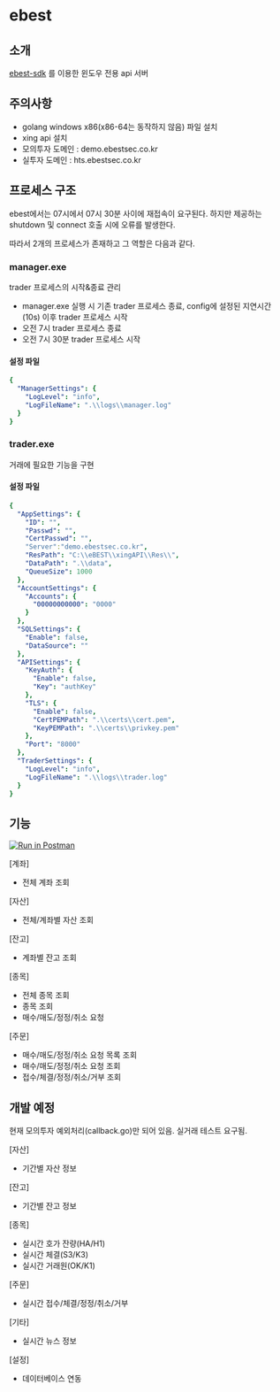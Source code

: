 # ebest

## 소개
[ebest-sdk](https://github.com/sangx2/ebest-sdk) 를 이용한 윈도우 전용 api 서버

## 주의사항
- golang windows x86(x86-64는 동작하지 않음) 파일 설치
- xing api 설치
- 모의투자 도메인 : demo.ebestsec.co.kr
- 실투자 도메인 : hts.ebestsec.co.kr

## 프로세스 구조
ebest에서는 07시에서 07시 30분 사이에 재접속이 요구된다. 하지만 제공하는 shutdown 및 connect 호출 시에 오류를 발생한다.

따라서 2개의 프로세스가 존재하고 그 역할은 다음과 같다.

### manager.exe
trader 프로세스의 시작&종료 관리
- manager.exe 실행 시 기존 trader 프로세스 종료, config에 설정된 지연시간(10s) 이후 trader 프로세스 시작
- 오전 7시 trader 프로세스 종료
- 오전 7시 30분 trader 프로세스 시작

#### 설정 파일
```yaml
{
  "ManagerSettings": {
    "LogLevel": "info",
    "LogFileName": ".\\logs\\manager.log"
  }
}
```

### trader.exe
거래에 필요한 기능을 구현

#### 설정 파일
```yaml
{
  "AppSettings": {
    "ID": "",
    "Passwd": "",
    "CertPasswd": "",
    "Server":"demo.ebestsec.co.kr",
    "ResPath": "C:\\eBEST\\xingAPI\\Res\\",
    "DataPath": ".\\data",
    "QueueSize": 1000
  },
  "AccountSettings": {
    "Accounts": {
      "00000000000": "0000"
    }
  },
  "SQLSettings": {
    "Enable": false,
    "DataSource": ""
  },
  "APISettings": {
    "KeyAuth": {
      "Enable": false,
      "Key": "authKey"
    },
    "TLS": {
      "Enable": false,
      "CertPEMPath": ".\\certs\\cert.pem",
      "KeyPEMPath": ".\\certs\\privkey.pem"
    },
    "Port": "8000"
  },
  "TraderSettings": {
    "LogLevel": "info",
    "LogFileName": ".\\logs\\trader.log"
  }
}
```

## 기능
[![Run in Postman](https://run.pstmn.io/button.svg)](https://app.getpostman.com/run-collection/10764121-c42a84fb-d12c-40eb-bf27-1354038e460a?action=collection%2Ffork&collection-url=entityId%3D10764121-c42a84fb-d12c-40eb-bf27-1354038e460a%26entityType%3Dcollection%26workspaceId%3D94a5776e-50ae-43ac-a5b3-83c72a7d2b4a)

[계좌]
- 전체 계좌 조회

[자산]
- 전체/계좌별 자산 조회

[잔고]
- 계좌별 잔고 조회

[종목]
- 전체 종목 조회
- 종목 조회
- 매수/매도/정정/취소 요청

[주문]
- 매수/매도/정정/취소 요청 목록 조회
- 매수/매도/정정/취소 요청 조회
- 접수/체결/정정/취소/거부 조회

## 개발 예정
현재 모의투자 예외처리(callback.go)만 되어 있음. 실거래 테스트 요구됨.

[자산]
- 기간별 자산 정보

[잔고]
- 기간별 잔고 정보

[종목]
- 실시간 호가 잔량(HA/H1)
- 실시간 체결(S3/K3)
- 실시간 거래원(OK/K1)

[주문]
- 실시간 접수/체결/정정/취소/거부

[기타]
- 실시간 뉴스 정보

[설정]
- 데이터베이스 연동